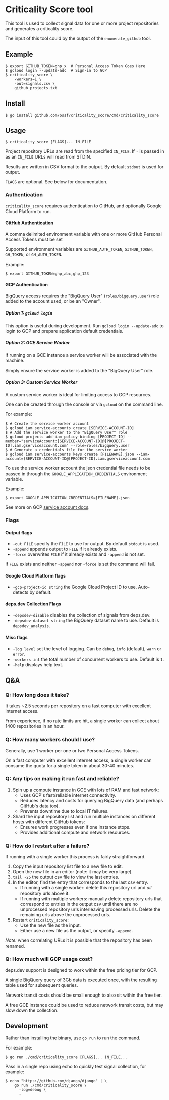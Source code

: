 # Criticality Score tool

This tool is used to collect signal data for one or more project repositories
and generates a criticality score.

The input of this tool could by the output of the `enumerate_github` tool.

## Example

```shell
$ export GITHUB_TOKEN=ghp_x  # Personal Access Token Goes Here
$ gcloud login --update-adc  # Sign-in to GCP
$ criticality_score \
    -workers=1 \
    -out=signals.csv \
    github_projects.txt
```

## Install

```shell
$ go install github.com/ossf/criticality_score/cmd/criticality_score
```

## Usage

```shell
$ criticality_score [FLAGS]... IN_FILE
```

Project repository URLs are read from the specified `IN_FILE`. If `-` is passed
in as an `IN_FILE` URLs will read from STDIN.

Results are written in CSV format to the output. By default `stdout` is used for
output.

`FLAGS` are optional. See below for documentation.

### Authentication

`criticality_score` requires authentication to GitHub, and optionally Google Cloud Platform to run.

#### GitHub Authentication

A comma delimited environment variable with one or more GitHub Personal Access
Tokens must be set

Supported environment variables are `GITHUB_AUTH_TOKEN`, `GITHUB_TOKEN`, 
`GH_TOKEN`, or `GH_AUTH_TOKEN`.

Example:

```shell
$ export GITHUB_TOKEN=ghp_abc,ghp_123
```

#### GCP Authentication

BigQuery access requires the "BigQuery User" (`roles/bigquery.user`) role added
to the account used, or be an "Owner".

##### Option 1: `gcloud login`

This option is useful during development. Run `gcloud login --update-adc` to
login to GCP and prepare application default credentials.

##### Option 2: GCE Service Worker

If running on a GCE instance a service worker will be associated with the
machine.

Simply ensure the service worker is added to the "BigQuery User" role.

##### Option 3: Custom Service Worker

A custom service worker is ideal for limiting access to GCP resources.

One can be created through the console or via `gcloud` on the command line.

For example:

```shell
$ # Create the service worker account
$ gcloud iam service-accounts create [SERVICE-ACCOUNT-ID]
$ # Add the service worker to the "BigQuery User" role
$ gcloud projects add-iam-policy-binding [PROJECT-ID] --member="serviceAccount:[SERVICE-ACCOUNT-ID]@[PROJECT-ID].iam.gserviceaccount.com" --role=roles/bigquery.user
$ # Generate a credentials file for the service worker
$ gcloud iam service-accounts keys create [FILENAME].json --iam-account=[SERVICE-ACCOUNT-ID@[PROJECT-ID].iam.gserviceaccount.com
```

To use the service worker account the json credential file needs to be passed
in through the `GOOGLE_APPLICATION_CREDENTIALS` environment variable.

Example:

```shell
$ export GOOGLE_APPLICATION_CREDENTIALS=[FILENAME].json
```

See more on GCP
[service account docs](https://cloud.google.com/iam/docs/creating-managing-service-accounts).

### Flags

#### Output flags

- `-out FILE` specify the `FILE` to use for output. By default `stdout` is used.
- `-append` appends output to `FILE` if it already exists.
- `-force` overwrites `FILE` if it already exists and `-append` is not set.

If `FILE` exists and neither `-append` nor `-force` is set the command will fail.

#### Google Cloud Platform flags

- `-gcp-project-id string` the Google Cloud Project ID to use. Auto-detects by default.

#### deps.dev Collection Flags

- `-depsdev-disable` disables the collection of signals from deps.dev.
- `-depsdev-dataset string` the BigQuery dataset name to use. Default is `depsdev_analysis`.

#### Misc flags

- `-log level` set the level of logging. Can be `debug`, `info` (default), `warn` or `error`.
- `-workers int` the total number of concurrent workers to use. Default is `1`.
- `-help` displays help text.

## Q&A

### Q: How long does it take?

It takes ~2.5 seconds per repository on a fast computer with excellent internet
access.

From experience, if no rate limits are hit, a single worker can collect about
1400 repositories in an hour.

### Q: How many workers should I use?

Generally, use 1 worker per one or two Personal Access Tokens.

On a fast computer with excellent internet access, a single worker can consume
the quota for a single token in about 30-40 minutes.

### Q: Any tips on making it run fast and reliable?

1. Spin up a compute instance in GCE with lots of RAM and fast network:
    - Uses GCP's fast/reliable internet connectivity.
    - Reduces latency and costs for querying BigQuery data (and perhaps 
      GitHub's data too).
   - Prevents downtime due to local IT failures.
1. Shard the input repository list and run multiple instances on different
   hosts with different GitHub tokens:
    - Ensures work progresses even if one instance stops.
    - Provides additional compute and network resources.

### Q: How do I restart after a failure?

If running with a single worker this process is fairly straightforward.

1. Copy the input repository list file to a new file to edit.
1. Open the new file in an editor (note: it may be very large).
1. `tail -25` the output csv file to view the last entries.
1. In the editor, find the entry that corresponds to the last csv entry.
    - If running with a single worker: delete this repository url and *all*
      repository urls above it.
    - If running with multiple workers: manually delete repository urls that
      correspond to entries in the output csv until there are no unprocessed
      repository urls interleaving processed urls. Delete the remaining urls
      above the unprocessed urls.
1. Restart `criticality_score`:
    - Use the new file as the input.
    - Either use a new file as the output, or specify `-append`.

*Note:* when correlating URLs it is possible that the repository has been
renamed.

### Q: How much will GCP usage cost?

deps.dev support is designed to work within the free pricing tier for GCP.

A single BigQuery query of 3Gb data is executed once, with the resulting table
used for subsequent queries.

Network transit costs should be small enough to also sit within the free tier.

A free GCE instance could be used to reduce network transit costs, but may slow
down the collection.

## Development

Rather than installing the binary, use `go run` to run the command.

For example:

```shell
$ go run ./cmd/criticality_score [FLAGS]... IN_FILE...
```

Pass in a single repo using echo to quickly test signal collection, for example:

```shell
$ echo "https://github.com/django/django" | \
    go run ./cmd/criticality_score \
      -log=debug \
      -
```